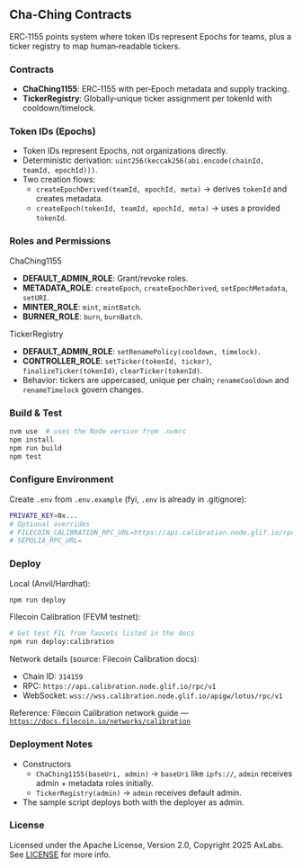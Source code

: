 ## Cha-Ching Contracts

ERC‑1155 points system where token IDs represent Epochs for teams, plus a ticker registry to map human‑readable tickers.

### Contracts
- **ChaChing1155**: ERC‑1155 with per‑Epoch metadata and supply tracking.
- **TickerRegistry**: Globally‑unique ticker assignment per tokenId with cooldown/timelock.

### Token IDs (Epochs)
- Token IDs represent Epochs, not organizations directly.
- Deterministic derivation: `uint256(keccak256(abi.encode(chainId, teamId, epochId)))`.
- Two creation flows:
  - `createEpochDerived(teamId, epochId, meta)` → derives `tokenId` and creates metadata.
  - `createEpoch(tokenId, teamId, epochId, meta)` → uses a provided `tokenId`.

### Roles and Permissions
ChaChing1155
- **DEFAULT_ADMIN_ROLE**: Grant/revoke roles.
- **METADATA_ROLE**: `createEpoch`, `createEpochDerived`, `setEpochMetadata`, `setURI`.
- **MINTER_ROLE**: `mint`, `mintBatch`.
- **BURNER_ROLE**: `burn`, `burnBatch`.

TickerRegistry
- **DEFAULT_ADMIN_ROLE**: `setRenamePolicy(cooldown, timelock)`.
- **CONTROLLER_ROLE**: `setTicker(tokenId, ticker)`, `finalizeTicker(tokenId)`, `clearTicker(tokenId)`.
- Behavior: tickers are uppercased, unique per chain; `renameCooldown` and `renameTimelock` govern changes.

### Build & Test
```bash
nvm use  # uses the Node version from .nvmrc
npm install
npm run build
npm test
```

### Configure Environment
Create `.env` from `.env.example` (fyi, `.env` is already in .gitignore):
```bash
PRIVATE_KEY=0x...
# Optional overrides
# FILECOIN_CALIBRATION_RPC_URL=https://api.calibration.node.glif.io/rpc/v1
# SEPOLIA_RPC_URL=
```

### Deploy
Local (Anvil/Hardhat):
```bash
npm run deploy
```

Filecoin Calibration (FEVM testnet):
```bash
# Get test FIL from faucets listed in the docs
npm run deploy:calibration
```

Network details (source: Filecoin Calibration docs):
- Chain ID: `314159`
- RPC: `https://api.calibration.node.glif.io/rpc/v1`
- WebSocket: `wss://wss.calibration.node.glif.io/apigw/lotus/rpc/v1`

Reference: Filecoin Calibration network guide — [`https://docs.filecoin.io/networks/calibration`](https://docs.filecoin.io/networks/calibration)

### Deployment Notes
- Constructors
  - `ChaChing1155(baseUri, admin)` → `baseUri` like `ipfs://`, `admin` receives admin + metadata roles initially.
  - `TickerRegistry(admin)` → `admin` receives default admin.
- The sample script deploys both with the deployer as admin.

### License

Licensed under the Apache License, Version 2.0, Copyright 2025 AxLabs. See [LICENSE](./LICENSE) for more info.


